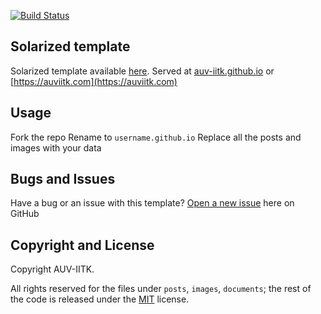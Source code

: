 [![Build Status](https://travis-ci.org/AUV-IITK/auv-iitk.github.io.svg?branch=master)](https://travis-ci.org/AUV-IITK/auv-iitk.github.io)

## Solarized template

Solarized template available [here](https://templated.co/solarize). Served at [auv-iitk.github.io](auv-iitk.github.io) or [https://auviitk.com](https://auviitk.com)

## Usage

Fork the repo
Rename to `username.github.io`
Replace all the posts and images with your data

## Bugs and Issues

Have a bug or an issue with this template? [Open a new issue](https://github.com/auv-iitk/auv-iitk.github.io/issues) here on GitHub

## Copyright and License

Copyright AUV-IITK.

All rights reserved for the files under `posts`, `images`, `documents`; the rest of the code is released under the [MIT](https://opensource.org/licenses/mit-license.php) license.
